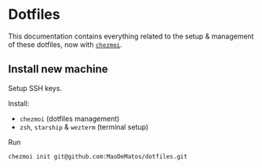 # Dotfiles

This documentation contains everything related to the setup & management of these dotfiles, now with [`chezmoi`](https://www.chezmoi.io/).

## Install new machine

Setup SSH keys.

Install:

- `chezmoi` (dotfiles management)
- `zsh`, `starship` & `wezterm` (terminal setup)

Run

```sh
chezmoi init git@github.com:MaoDeMatos/dotfiles.git
```
